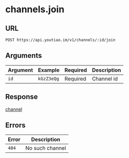 # channels.join

## URL

`POST https://api.youtiao.im/v1/channels/:id/join`

## Arguments

| Argument | Example    | Required | Description |
| -------- | ---------- | -------- | ----------- |
| `id`     | `kGzZ3eQg` | Required | Channel id  |

## Response

[channel](../types/channel.md)

## Errors

| Error | Description     |
| ----- | --------------- |
| `404` | No such channel |
